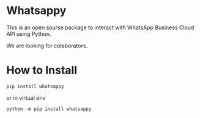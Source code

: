 # Whatsappy

This is an open sourse package to interact with WhatsApp Business Cloud API using Python.

We are looking for colaborators.

# How to Install

```pip install whatsappy```

or in virtual env

```python -m pip install whatsappy```
